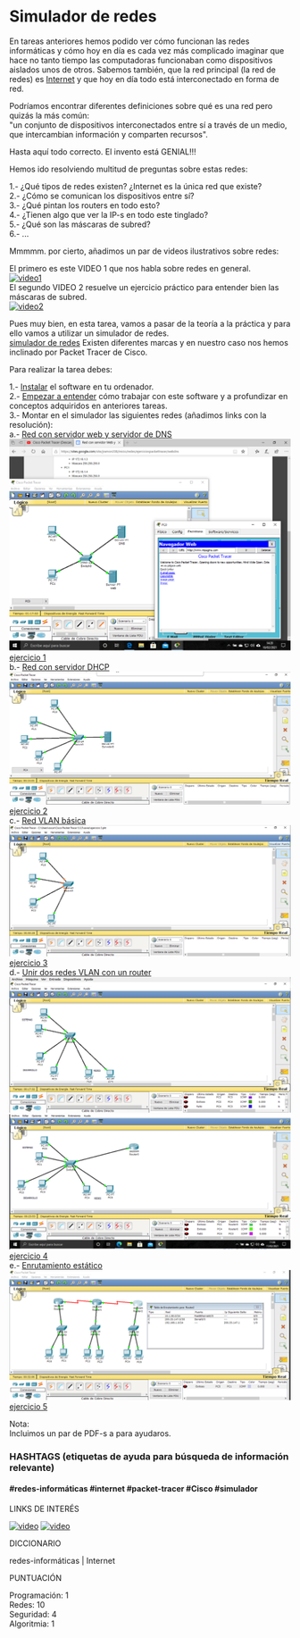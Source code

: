 # Simulador de redes


En tareas anteriores hemos podido ver cómo funcionan las redes informáticas y cómo hoy en día es cada vez más complicado 
imaginar que hace no tanto tiempo las computadoras funcionaban como dispositivos aislados unos de otros. 
Sabemos también, que la red principal (la red de redes) es [Internet](https://concepto.de/internet/) y que hoy en día todo está interconectado en forma de red.

Podríamos encontrar diferentes definiciones sobre qué es una red pero quizás la más común:  
"un conjunto de dispositivos interconectados entre sí a través de un medio, que intercambian información y comparten recursos".

Hasta aquí todo correcto. El invento está GENIAL!!!  

Hemos ido resolviendo multitud de preguntas sobre estas redes:  

1.- ¿Qué tipos de redes existen? ¿Internet es la única red que existe?   
2.- ¿Cómo se comunican los dispositivos entre sí?  
3.- ¿Qué pintan los routers en todo esto?  
4.- ¿Tienen algo que ver la IP-s en todo este tinglado?  
5.- ¿Qué son las máscaras de subred?  
6.- ...  

Mmmmm.	por cierto, añadimos un par de videos ilustrativos sobre redes:

El primero es este VIDEO 1 que nos habla sobre redes en general.   
[![video1](https://res.cloudinary.com/marcomontalbano/image/upload/v1612953712/video_to_markdown/images/youtube--SHbBso63X38-c05b58ac6eb4c4700831b2b3070cd403.jpg)](https://www.youtube.com/watch?v=SHbBso63X38 "video1")  
El segundo VIDEO 2 resuelve un ejercicio práctico para entender bien las máscaras de subred.  
[![video2](https://i.ytimg.com/vi/lEKR7WtKzDA/maxresdefault.jpg)](https://www.youtube.com/watch?v=lEKR7WtKzDA "video2")  

Pues muy bien, en esta tarea, vamos a pasar de la teoría a la práctica y para ello vamos a utilizar un simulador de redes.  
[simulador de redes](https://mundowin.com/5-mejores-simuladores-de-red-para-imitar-una-red-de-ordenadores-en-vivo-en-un-pc/)
Existen diferentes marcas y en nuestro caso nos hemos inclinado por Packet Tracer de Cisco.  

Para realizar la tarea debes:

1.- [Instalar](https://www.youtube.com/results?search_query=instalar%2Bpacket%2Btracer) el software en tu ordenador.   
2.- [Empezar a entender](https://www.youtube.com/watch?v=aR032ROLdro) cómo trabajar con este software y a profundizar en conceptos adquiridos en anteriores tareas.  
3.- Montar en el simulador las siguientes redes (añadimos links con la resolución):  
    a.- [Red con servidor web y servidor de DNS](https://sites.google.com/site/jramon208/inicio/redes/ejerciciospackettracer/webdns)    
    ![ejercicio1](ejerc1.png)  
    [ejercicio 1](https://github.com/zumaia/theegg/blob/master/tarea_39/ejercicio%201.pkt)  
    b.- [Red con servidor DHCP](https://sites.google.com/site/jramon208/inicio/redes/ejerciciospackettracer/red-con-servidor-dhcp)  
    ![ejercicio2](ejerc2.png)  
    [ejercicio 2](https://github.com/zumaia/theegg/blob/master/tarea_39/ejercicio%202.pkt)  
    c.- [Red VLAN básica](https://sites.google.com/site/jramon208/inicio/redes/ejerciciospackettracer/red-vlan-bsica)  
    ![ejercicio3](ejerc3.png)  
    [ejercicio 3](https://github.com/zumaia/theegg/blob/master/tarea_39/ejercicio%203.pkt)  
    d.- [Unir dos redes VLAN con un router](https://sites.google.com/site/jramon208/inicio/redes/ejerciciospackettracer/unir-dos-redes-vlan-con-un-router-cisco)  
    ![ejercicio4.1](4.1.png)
    ![ejercicio4.2](4.2.png)  
    [ejercicio 4](https://github.com/zumaia/theegg/blob/master/tarea_39/ejercicio%204.pkt)  
    e.- [Enrutamiento estático](https://sites.google.com/site/jramon208/inicio/redes/ejerciciospackettracer/enrutamiento-esttico)  
    ![ejercicio5](ejerc5.png)  
    [ejercicio 5](https://github.com/zumaia/theegg/blob/master/tarea_39/ejercicio%205.pkt)  

Nota:  
Incluimos un par de PDF-s a para ayudaros.

### HASHTAGS (etiquetas de ayuda para búsqueda de información relevante)

#### #redes-informáticas #internet #packet-tracer #Cisco #simulador

LINKS DE INTERÉS

[![video](https://i.ytimg.com/vi/SHbBso63X38/maxresdefault.jpg)](https://www.youtube.com/watch?v=SHbBso63X38 "video")
[![video](https://res.cloudinary.com/marcomontalbano/image/upload/v1612954810/video_to_markdown/images/youtube--aR032ROLdro-c05b58ac6eb4c4700831b2b3070cd403.jpg)](https://www.youtube.com/watch?v=aR032ROLdro "video")



DICCIONARIO

redes-informáticas | Internet  

PUNTUACIÓN

Programación: 1  
Redes: 10  
Seguridad: 4  
Algoritmia: 1  
